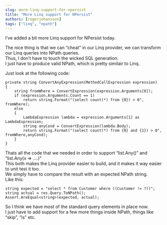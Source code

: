 ```yaml
---
slug: more-linq-support-for-npersist
title: "More Linq support for NPersist"
authors: [rogerjohansson]
tags: ["linq", "npath"]
---
```

I’ve added a bit more Linq support for NPersist today.

<!-- truncate -->

The nice thing is that we can “cheat” in our Linq provider, we can transform our Linq queries into NPath queries.  
Thus, I don’t have to touch the wicked SQL generation.  
I just have to produce valid NPath, which is pretty similair to Linq.

Just look at the following code:

    private string ConvertAnyExpression(MethodCallExpression expression) 
    { 
        string fromWhere = ConvertExpression(expression.Arguments[0]);     
        if (expression.Arguments.Count == 1) 
            return string.Format("(select count(*) from {0}) > 0", fromWhere); 
        else 
        { 
            LambdaExpression lambda = expression.Arguments[1] as LambdaExpression; 
            string anyCond = ConvertExpression(lambda.Body); 
            return string.Format("(select count(*) from {0} and {1}) > 0", fromWhere,anyCond); 
        } 
    } 

Thats all the code that we needed in order to support “list.Any()” and “list.Any(x =\> ….)”  
This both makes the Linq provider easier to build, and it makes it way easier to unit test it too.  
We simply have to compare the result with an expected NPath string.  
Like this:

    string expected = "select * from Customer where ((Customer != ?))"; 
    string actual = res.Query.ToNPath(); 
    Assert.AreEqual<string>(expected, actual);

So I think we have most of the standard query elements in place now.  
I just have to add support for a few more things inside NPath, things like “skip”, “is” etc.
